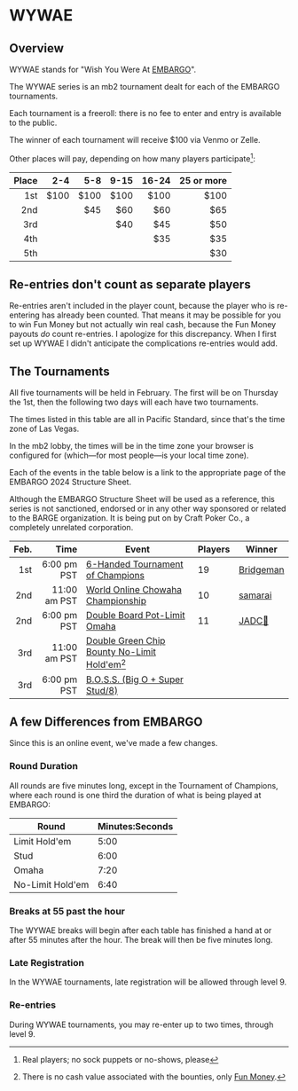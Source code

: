 # WYWAE

## Overview

WYWAE stands for "Wish You Were At
[EMBARGO](https://www.barge.org/schedule1)".  

The WYWAE series is an
mb2 tournament dealt for each of the EMBARGO tournaments.

Each tournament is a freeroll: there is no fee to enter and entry is
available to the public.

The winner of each tournament will receive $100 via Venmo or Zelle.

Other places will pay, depending on how many players participate[^1]:

|Place| 2-4| 5-8|9-15|16-24|25 or more|
|----:|---:|---:|---:|----:|---------:|
|  1st|$100|$100|$100| $100|      $100|
|  2nd|    | $45| $60|  $60|       $65|
|  3rd|    |    | $40|  $45|       $50|
|  4th|    |    |    |  $35|       $35|
|  5th|    |    |    |     |       $30|

## Re-entries don't count as separate players

Re-entries aren't included in the player count, because the player who
is re-entering has already been counted.  That means it may be
possible for you to win Fun Money but not actually win real cash,
because the Fun Money payouts _do_ count re-entries. I apologize for
this discrepancy. When I first set up WYWAE I didn't anticipate
the complications re-entries would add.


## The Tournaments

All five tournaments will be held in February. The first will be on
Thursday the 1st, then the following two days will each have two
tournaments.

The times listed in this table are all in Pacific Standard, since
that's the time zone of Las Vegas.

In the mb2 lobby, the times will be in the time zone your
browser is configured for (which&mdash;for most people&mdash;is your
local time zone).

Each of the events in the table below is a link to the
appropriate page of the EMBARGO 2024 Structure
Sheet.

Although the EMBARGO Structure Sheet will be used as a reference, this
series is not sanctioned, endorsed or in any other way sponsored or
related to the BARGE organization.  It is being put on by Craft Poker Co.,
a completely unrelated corporation.

|Feb.|Time|Event|Players|Winner|
|--:|--:|--|--|--|
|1st|6:00 pm PST|[6-Handed Tournament of Champions](https://omaholic.com/2024_EMBARGO_Structures.pdf#page=1)|19|[Bridgeman](https://craftpoker.com/event/5109/player/29)|
|2nd|11:00 am PST|[World Online Chowaha Championship](https://omaholic.com/2024_EMBARGO_Structures.pdf#page=2)|10|[samarai](https://craftpoker.com/event/5110/player/32)|
|2nd|6:00 pm PST|[Double Board Pot-Limit Omaha](https://omaholic.com/2024_EMBARGO_Structures.pdf#page=3)|11|[JADC🚴](https://craftpoker.com/event/5111/player/28)|
|3rd|11:00 am PST|[Double Green Chip Bounty No-Limit Hold'em](https://omaholic.com/2024_EMBARGO_Structures.pdf#page=4)[^2]|||
|3rd|6:00 pm PST|[B.O.S.S. (Big O + Super Stud/8)](https://omaholic.com/2024_EMBARGO_Structures.pdf#page=5)|||

## A few Differences from EMBARGO

Since this is an online event, we've made a few changes.

### Round Duration

All rounds are five minutes long, except in the Tournament of Champions, where each round is one
third the duration of what is being played at EMBARGO:

|Round|Minutes:Seconds|
|-----|--------|
|Limit Hold'em|5:00|
|Stud|6:00|
|Omaha|7:20|
|No-Limit Hold'em|6:40|

### Breaks at 55 past the hour

The WYWAE breaks will begin after each table has finished a hand at or after 55 minutes
after the hour. The break will then be five minutes long.

### Late Registration

In the WYWAE tournaments, late registration will be allowed through level 9.

### Re-entries

During WYWAE tournaments, you may re-enter up to two times, through level 9.

[^1]: Real players; no sock puppets or no-shows, please

[^2]: There is no cash value associated with the bounties, only [Fun Money](../../fun_money.md).
